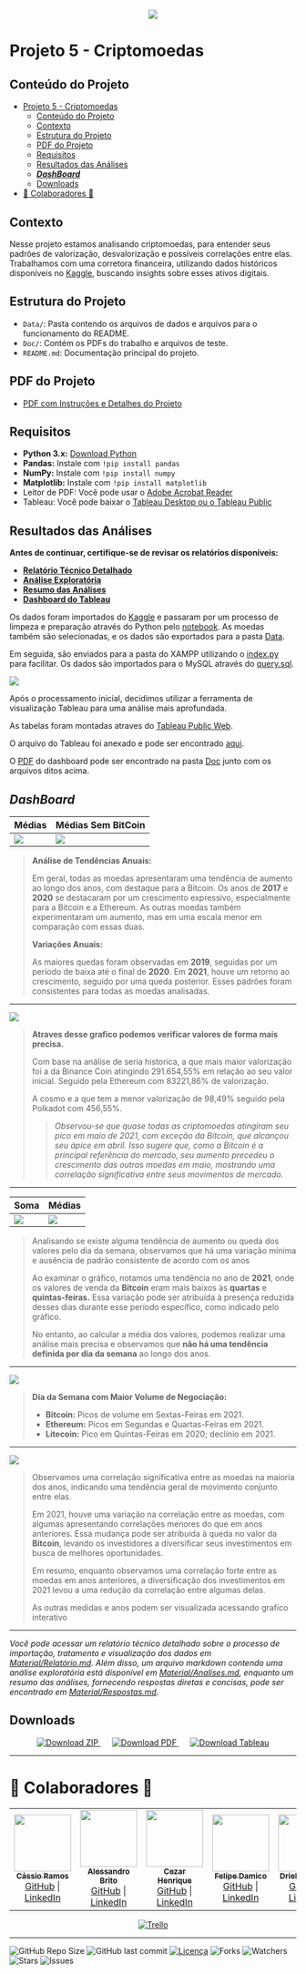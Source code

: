 <h1 align="center">
 <img src="Doc/Images/banners/banner2.png" />
</h1>

# Projeto 5 - Criptomoedas

## Conteúdo do Projeto
- [Projeto 5 - Criptomoedas](#projeto-5---criptomoedas)
  - [Conteúdo do Projeto](#conteúdo-do-projeto)
  - [Contexto](#contexto)
  - [Estrutura do Projeto](#estrutura-do-projeto)
  - [PDF do Projeto](#pdf-do-projeto)
  - [Requisitos](#requisitos)
  - [Resultados das Análises](#resultados-das-análises)
  - [***DashBoard***](#dashboard)
  - [Downloads](#downloads)
- [🤝 Colaboradores 🤝](#-colaboradores-)

## Contexto

Nesse projeto estamos analisando criptomoedas, para entender seus padrões de valorização, desvalorização e possíveis correlações entre elas. Trabalhamos com uma corretora financeira, utilizando dados históricos disponíveis no [Kaggle](https://www.kaggle.com/datasets/sudalairajkumar/cryptocurrencypricehistory), buscando insights sobre esses ativos digitais.

## Estrutura do Projeto

- `Data/`: Pasta contendo os arquivos de dados e arquivos para o funcionamento do README.
- `Doc/`: Contém os PDFs do trabalho e arquivos de teste.
- `README.md`: Documentação principal do projeto.

## PDF do Projeto
- [PDF com Instruções e Detalhes do Projeto](Doc/Projetoemgrupo.pdf)

## Requisitos

- **Python 3.x:** [Download Python](https://www.python.org/downloads/)
- **Pandas:** Instale com `!pip install pandas`
- **NumPy:** Instale com `!pip install numpy`
- **Matplotlib:** Instale com `!pip install matplotlib`
- Leitor de PDF: Você pode usar o [Adobe Acrobat Reader](https://get.adobe.com/reader/)
- Tableau: Você pode baixar o [Tableau Desktop ou o Tableau Public](https://www.tableau.com/pt-br/products/desktop/download)

## Resultados das Análises
**Antes de continuar, certifique-se de revisar os relatórios disponíveis:**

- **[Relatório Técnico Detalhado](Doc/Material/Relatório.md)**
- **[Análise Exploratória](Doc/Material/Analises.md)**
- **[Resumo das Análises](Doc/Material/Respostas.md)**
- **[Dashboard do Tableau](https://public.tableau.com/app/profile/cassio.ramos/viz/CriptoMoedas/DashboardCriptomoedas)**

Os dados foram importados do [Kaggle](https://www.kaggle.com/datasets/sudalairajkumar/cryptocurrencypricehistory) e passaram por um processo de limpeza e preparação através do Python pelo [notebook](Code/crypto_anlys.ipynb). As moedas também são selecionadas, e os dados são exportados para a pasta [Data](Data). 

Em seguida, são enviados para a pasta do XAMPP utilizando o [index.py](Code/index.py) para facilitar. Os dados são importados para o MySQL através do [query.sql](Code/query.sql).

![](Doc/Images/code.png)

Após o processamento inicial, decidimos utilizar a ferramenta de visualização Tableau para uma análise mais aprofundada.

As tabelas foram montadas atraves do [Tableau Public Web](https://public.tableau.com/app/profile/cassio.ramos/viz/CriptoMoedas/DashboardCriptomoedas). 

O arquivo do Tableau foi anexado e pode ser encontrado [aqui](Doc/CriptoMoedas.twbx).

O [PDF](Doc/Projetoemgrupo.pdf) do dashboard pode ser encontrado na pasta [Doc](Doc) junto com os arquivos ditos acima.

## ***DashBoard***

| Médias | Médias Sem BitCoin |
|-----------|--------------|
| ![](Doc/Images/Dashboard%20Criptomoedas(1).png) | ![](Doc/Images/Dashboard%20Criptomoedas(2).png) |


> **Análise de Tendências Anuais:**
>
> Em geral, todas as moedas apresentaram uma tendência de aumento ao longo dos anos, com destaque para a Bitcoin. Os anos de **2017** e **2020** se destacaram por um crescimento expressivo, especialmente para a Bitcoin e a Ethereum. As outras moedas também experimentaram um aumento, mas em uma escala menor em comparação com essas duas.
>
> **Variações Anuais:**
>
> As maiores quedas foram observadas em **2019**, seguidas por um período de baixa até o final de **2020**. Em **2021**, houve um retorno ao crescimento, seguido por uma queda posterior. Esses padrões foram consistentes para todas as moedas analisadas.

---

![](Doc/Images/Dashboard%20Criptomoedas.png)

> **Atraves desse grafico podemos verificar valores de forma mais precisa.**
>
> Com base na análise de seria historica, a que mais maior valorização foi a da Binance Coin atingindo 291.654,55% em relação ao seu valor inicial.
Seguido pela Ethereum com 83221,86% de valorização.
>
> A cosmo e a que tem a menor valorização de 98,49% seguido pela Polkadot com 456,55%.
>
>> *Observou-se que quase todas as criptomoedas atingiram seu pico em maio de 2021, com exceção da Bitcoin, que alcançou seu ápice em abril. Isso sugere que, como a Bitcoin é a principal referência do mercado, seu aumento precedeu o crescimento das outras moedas em maio, mostrando uma correlação significativa entre seus movimentos de mercado.*

---



| Soma | Médias |
|-----------|--------------|
| ![](Doc/Images/Dashboard%20Criptomoedas(3).png) | ![](Doc/Images/Dashboard%20Criptomoedas(3B).png) |

> Analisando se existe alguma tendência de aumento ou queda dos valores pelo dia da semana, observamos que há uma variação mínima e ausência de padrão consistente de acordo com os anos
> 
> Ao examinar o gráfico, notamos uma tendência no ano de **2021**, onde os valores de venda da **Bitcoin** eram mais baixos às **quartas** e **quintas-feiras.** Essa variação pode ser atribuída à presença reduzida desses dias durante esse período específico, como indicado pelo gráfico.
> 
>No entanto, ao calcular a média dos valores, podemos realizar uma análise mais precisa e observamos que **não há uma tendência definida por dia da semana** ao longo dos anos.

---

![](Doc/Images/Dashboard%20Criptomoedas(4).png)

> **Dia da Semana com Maior Volume de Negociação:**
>
> - **Bitcoin:** Picos de volume em Sextas-Feiras em 2021.
> - **Ethereum:** Picos em Segundas e Quartas-Feiras em 2021.
> - **Litecoin:** Pico em Quintas-Feiras em 2020; declínio em 2021.


---

![](Doc/Images/Dashboard%20Criptomoedas(5).png)

> Observamos uma correlação significativa entre as moedas na maioria dos anos, indicando uma tendência geral de movimento conjunto entre elas.
> 
> Em 2021, houve uma variação na correlação entre as moedas, com algumas apresentando correlações menores do que em anos anteriores. Essa mudança pode ser atribuída à queda no valor da **Bitcoin**, levando os investidores a diversificar seus investimentos em busca de melhores oportunidades. 
> 
> Em resumo, enquanto observamos uma correlação forte entre as moedas em anos anteriores, a diversificação dos investimentos em 2021 levou a uma redução da correlação entre algumas delas.
> 
> As outras medidas e anos podem ser visualizada acessando grafico interativo

---

*Você pode acessar um relatório técnico detalhado sobre o processo de importação, tratamento e visualização dos dados em [Material/Relatório.md](Doc/Material/Relatório.md). Além disso, um arquivo markdown contendo uma análise exploratória está disponível em [Material/Analises.md](Doc/Material/Analises.md), enquanto um resumo das análises, fornecendo respostas diretas e concisas, pode ser encontrado em [Material/Respostas.md](Doc/Material/Respostas.md).*

## Downloads

<p align="center">
  <a href="https://github.com/NewKanvas/Projeto-5/archive/main.zip" style="margin-right: 20px;">
    <img src="https://img.shields.io/badge/Download_-ZIP-green?style=for-the-badge&logo=github" alt="Download ZIP">
  </a>
  <a href="https://github.com/NewKanvas/M5-Projeto-5/releases/download/v1.2/Dashboard.Criptomoedas.pdf" style="margin-right: 20px;">
    <img src="https://img.shields.io/badge/Download-PDF-red?style=for-the-badge&logo=tableau&logoColor=white" alt="Download PDF">
  </a>
  <a href="https://github.com/NewKanvas/M5-Projeto-5/releases/download/v1.2/CriptoMoedas.twbx">
    <img src="https://img.shields.io/badge/Download-Tableau-yellow?style=for-the-badge&logo=tableau&logoColor=white" alt="Download Tableau">
  </a>
</p>

---

# 🤝 Colaboradores 🤝

<table>
  <tr>
    <td align="center" style="text-align: center;">
      <a href="https://github.com/NewKanvas">
        <img src="https://github.com/NewKanvas.png" width="100px;" alt=""/><br>
        <sub><b>Cássio Ramos</b></sub>
      </a>
      <br>
      <a href="https://github.com/NewKanvas">GitHub</a> |
      <a href="https://www.linkedin.com/in/cassiosramos/">LinkedIn</a>
    </td>
    <td align="center" style="text-align: center;">
      <a href="https://github.com/alsantosad">
        <img src="https://github.com/alsantosad.png" width="100px;" alt=""/><br>
        <sub><b>Alessandro Brito</b></sub>
      </a>
      <br>
      <a href="https://github.com/alsantosad">GitHub</a> |
      <a href="https://www.linkedin.com/in/alessandrobritoad/">LinkedIn</a>
    </td>
    <td align="center" style="text-align: center;">
      <a href="https://github.com/CezarHick">
        <img src="https://github.com/CezarHick.png" width="100px;" alt=""/><br>
        <sub><b>Cezar Henrique</b></sub>
      </a>
      <br>
      <a href="https://github.com/CezarHick">GitHub</a> |
      <a href="https://www.linkedin.com/in/cezarh-gomes/">LinkedIn</a>
    </td>
    <td align="center" style="text-align: center;">
      <a href="https://github.com/FelipeDamicoCapitao">
        <img src="https://github.com/FelipeDamicoCapitao.png" width="100px;" alt=""/><br>
        <sub><b>Felipe Damico</b></sub>
      </a>
      <br>
      <a href="https://github.com/FelipeDamicoCapitao">GitHub</a> |
      <a href="#">LinkedIn</a>
    </td>
    <td align="center" style="text-align: center;">
      <a href="https://github.com/dria99">
        <img src="https://github.com/dria99.png" width="100px;" alt=""/><br>
        <sub><b>Drielli Almeida</b></sub>
      </a>
      <br>
      <a href="https://github.com/dria99">GitHub</a> |
      <a href="https://www.linkedin.com/in/drielli-ao/">LinkedIn</a>
    </td>
    <td align="center" style="text-align: center;">
      <a href="https://github.com/DeboraJansen95">
        <img src="https://github.com/DeboraJansen95.png" width="100px;" alt=""/><br>
        <sub><b>Debora Jansen</b></sub>
      </a>
      <br>
      <a href="https://github.com/DeboraJansen95">GitHub</a> |
      <a href="https://www.linkedin.com/in/debora-jansen/">LinkedIn</a>
    </td>
    <td align="center" style="text-align: center;">
      <a href="https://github.com/jordaozz">
        <img src="https://github.com/jordaozz.png" width="100px;" alt=""/><br>
        <sub><b>Gabriel Jordão</b></sub>
      </a>
      <br>
      <a href="https://github.com/jordaozz">GitHub</a> |
      <a href="https://www.linkedin.com/in/gabriel-jord%C3%A3o-5aa09a25b/">LinkedIn</a>
    </td>
  </tr>
</table>

<p align="center">
  <a href="https://trello.com/b/BoRVSghH/projeto-m%C3%B3dulo-5">
    <img src="https://img.shields.io/badge/Trello-purple?style=for-the-badge&logo=trello&logoColor=white" alt="Trello">
  </a>
</p>


---

![GitHub Repo Size](https://img.shields.io/github/repo-size/NewKanvas/Projeto-5?style=for-the-badge&logo=github)
![GitHub last commit](https://img.shields.io/github/last-commit/NewKanvas/Projeto-5?style=for-the-badge&logo=git)
[![Licença](https://img.shields.io/github/license/NewKanvas/Projeto-5?style=for-the-badge)](./LICENSE)
![Forks](https://img.shields.io/github/forks/NewKanvas/Projeto-5?style=for-the-badge)
![Watchers](https://img.shields.io/github/watchers/NewKanvas/Projeto-5?style=for-the-badge)
![Stars](https://img.shields.io/github/stars/NewKanvas/Projeto-5?style=for-the-badge)
![Issues](https://img.shields.io/github/issues/NewKanvas/Projeto-5?style=for-the-badge)
